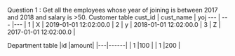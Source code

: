 Question 1 : Get all the employees  whose year of joining is between 2017 and 2018 and salary is >50.
Customer table 
cust_id | cust_name | yoj
--- | --- |--- |
1       | X         | 2019-01-01 12:02:00.0 |
2       | y         | 2018-01-01 12:02:00.0 |
3       | Z         | 2017-01-01 12:02:00.0 |

Department table 
|id |amount|
|---|------|
| 1 |100   |
| 1 |200   |
